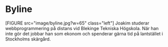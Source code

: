 Byline
======
[FIGURE src="image/byline.jpg?w=65" class="left"]
Joakim studerar webbprogrammering på distans vid Blekinge Tekniska Högskola. När han inte gör det jobbar han som ekonom och spenderar gärna tid på lantstället i Stockholms skärgård.
